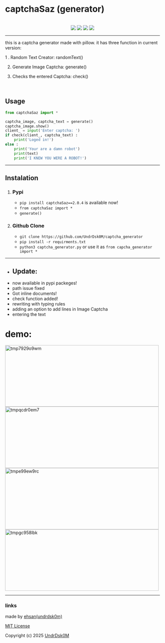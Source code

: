 # captchaSaz (generator)
<br>
<div align="center">
  <img src="https://img.shields.io/pypi/l/captchaSaz">
  <img src="https://img.shields.io/badge/_auth-undrdskm-blue">
  <img src="https://img.shields.io/pypi/dw/captchaSaz">
  <img src="https://img.shields.io/pypi/pyversions/captchaSaz">
</div>
<hr>
this is a captcha generator made with pillow.
it has three function in current version:

1 . Random Text Creator: randomText() 

2. Generate Image Captcha: generate()

3. Checks the entered Captcha: check()

 
<br>

## Usage

```python
from captchaSaz import *

captcha_image, captcha_text = generate()
captcha_image.show()
client_ = input('Enter captcha: ')
if check(client_, captcha_text) :
    print('Loged in!')
else :
    print('Your are a damn robot')
    print(text)
    print('I KNEW YOU WERE A ROBOT!')
```
<hr>

## Instalation
1. ### Pypi
   + `pip install captchaSaz==2.0.4` is available now!
   + `from captchaSaz import *`
   + `generate()`


2. ### Github Clone
    + `git clone https://github.com/UndrDsk0M/captcha_generator`
    + `pip install -r requirments.txt`
    + `python3 captcha_generator.py` or use it as `from capcha_generator import *`



<hr>

- ## Update:
+ now available in pypi packeges!
+ path issue fixed
+ Got inline documents!
+ check function added!
+ rewriting with typing rules
+ adding an option to add lines in Image Captcha 
+ entering the text



# demo: 
<img width="500" height="200" alt="tmp7929o9wm" src="https://github.com/user-attachments/assets/c3394a3c-a819-4398-b729-3f9d83d450fa" />
<img width="500" height="200" alt="tmpqcdr0em7" src="https://github.com/user-attachments/assets/dd04485f-86d2-47f1-b0ee-7251a3c67d61" />
<img width="500" height="200" alt="tmpe99ew9rc" src="https://github.com/user-attachments/assets/4b456d54-333f-4d28-8c20-c0bcbe6c55aa" />
<img width="500" height="200" alt="tmpgc958lbk" src="https://github.com/user-attachments/assets/741c8887-77a9-40c2-82ea-f038bae16092" />

<br>
<hr> 

### links

made by <a href="https://gravatar.com/fantasticcherryblossomef40d159a8">ehsan(undrdsk0m)</a>

<a href="">MIT License</a>

Copyright (c) 2025 <a href="https://gravatar.com/fantasticcherryblossomef40d159a8">UndrDsk0M</a>
